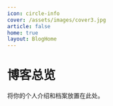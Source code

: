 ```yaml
---
icon: circle-info
cover: /assets/images/cover3.jpg
article: false
home: true
layout: BlogHome
---
```


# 博客总览

将你的个人介绍和档案放置在此处。
